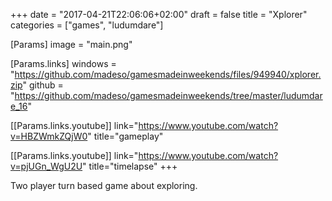 +++
date = "2017-04-21T22:06:06+02:00"
draft = false
title = "Xplorer"
categories = ["games", "ludumdare"]

[Params]
image = "main.png"

[Params.links]
windows = "https://github.com/madeso/gamesmadeinweekends/files/949940/xplorer.zip"
github = "https://github.com/madeso/gamesmadeinweekends/tree/master/ludumdare_16"

[[Params.links.youtube]]
link="https://www.youtube.com/watch?v=HBZWmkZQjW0"
title="gameplay"

[[Params.links.youtube]]
link="https://www.youtube.com/watch?v=pjUGn_WgU2U"
title="timelapse"
+++

Two player turn based game about exploring.

